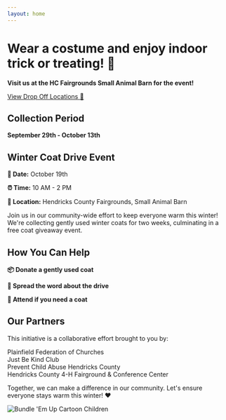 ```yaml
---
layout: home
---
```


<div class="main-content">
  <h1>Wear a costume and enjoy indoor trick or treating! 🎃</h1>
  <p><strong>Visit us at the HC Fairgrounds Small Animal Barn for the event!</strong></p>
  
  <a href="https://bwaite43.github.io/bundleemup.com//dropoff-locations/" class="cta-button">View Drop Off Locations 📍</a>

  <div class="collection-period">
    <h2>Collection Period</h2>
    <p><strong>September 29th - October 13th</strong></p>
  </div>

  <div class="event-meta">
    <h2>Winter Coat Drive Event</h2>
    <p><strong>📅 Date:</strong> October 19th</p>
    <p><strong>⏰ Time:</strong> 10 AM - 2 PM</p>
    <p><strong>📍 Location:</strong> Hendricks County Fairgrounds, Small Animal Barn</p>
  </div>

  <p>Join us in our community-wide effort to keep everyone warm this winter! We're collecting gently used winter coats for two weeks, culminating in a free coat giveaway event.</p>

  <h2>How You Can Help</h2>
  <div class="help-options">
    <div class="help-item">
      <p><strong>📦 Donate a gently used coat</strong></p>
    </div>
    <div class="help-item">
      <p><strong>📢 Spread the word about the drive</strong></p>
    </div>
    <div class="help-item">
      <p><strong>🤝 Attend if you need a coat</strong></p>
    </div>
  </div>

  <h2>Our Partners</h2>
  <p>This initiative is a collaborative effort brought to you by:</p>

  <div class="partners-grid">
    <div class="partner-item">Plainfield Federation of Churches</div>
    <div class="partner-item">Just Be Kind Club</div>
    <div class="partner-item">Prevent Child Abuse Hendricks County</div>
    <div class="partner-item">Hendricks County 4-H Fairground & Conference Center</div>
  </div>

  <p class="closing-message">Together, we can make a difference in our community. Let's ensure everyone stays warm this winter! ❤️</p>

  <div class="mascot-image">
    <img src="{{ site.baseurl }}/images/beu.png" alt="Bundle 'Em Up Cartoon Children">
  </div>
</div>

